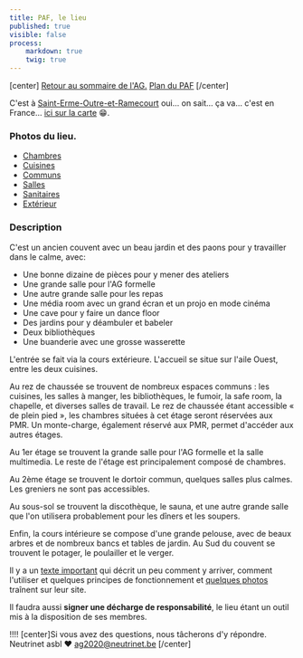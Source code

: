 ```yaml
---
title: PAF, le lieu
published: true
visible: false
process:
    markdown: true
    twig: true
---
```


[center]
[Retour au sommaire de l'AG.](/ag2020?classes=btn,btn-primary) [Plan du PAF](/ag2020/paf/plan?classes=btn,btn-error)
[/center]

C'est à [Saint-Erme-Outre-et-Ramecourt](https://www.saint-erme.fr/) oui… on sait… ça va… c'est en France… [ici sur la carte](https://www.openstreetmap.org/node/4346871489) 😁.

### Photos du lieu.

* [Chambres](./chambres)
* [Cuisines](./cuisines)
* [Communs](./communs)
* [Salles](./salles)
* [Sanitaires](./sanitaires)
* [Extérieur](./dehors)

### Description

C'est un ancien couvent avec un beau jardin et des paons pour y travailler dans le calme, avec:

* Une bonne dizaine de pièces pour y mener des ateliers
* Une grande salle pour l'AG formelle
* Une autre grande salle pour les repas
* Une média room avec un grand écran et un projo en mode cinéma
* Une cave pour y faire un dance floor
* Des jardins pour y déambuler et babeler
* Deux bibliothèques
* Une buanderie avec une grosse wasserette

L'entrée se fait via la cours extérieure. L'accueil se situe sur l'aile Ouest, entre les deux cuisines.

Au rez de chaussée se trouvent de nombreux espaces communs : les cuisines, les salles à manger, les bibliothèques, le fumoir, la safe room, la chapelle, et diverses salles de travail. Le rez de chaussée étant accessible « de plein pied », les chambres situées à cet étage seront réservées aux PMR. Un monte-charge, également réservé aux PMR, permet d'accéder aux autres étages.

Au 1er étage se trouvent la grande salle pour l'AG formelle et la salle multimedia. Le reste de l'étage est principalement composé de chambres.

Au 2ème étage se trouvent le dortoir commun, quelques salles plus calmes. Les greniers ne sont pas accessibles.

Au sous-sol se trouvent la discothèque, le sauna, et une autre grande salle que l'on utilisera probablement pour les dîners et les soupers.

Enfin, la cours intérieure se compose d'une grande pelouse, avec de beaux arbres et de nombreux bancs et tables de jardin. Au Sud du couvent se trouvent le potager, le poulailler et le verger.

Il y a un [texte important](../introduction) qui décrit un peu comment y arriver, comment l'utiliser et quelques principes de fonctionnement et [quelques photos](http://pa-f.net/image) traînent sur leur site. 

Il faudra aussi **signer une décharge de responsabilité**, le lieu étant un outil mis à la disposition de ses membres.


!!!! [center]Si vous avez des questions, nous tâcherons d'y répondre.</br>Neutrinet asbl ♥ <a href="mailto:ag2020@neutrinet.be?subject=[AGFFDN2020] Le lieu et son accessibilité&body=Étant passé par la page décrivant le lieu, j'ai l'une ou l'autre question remarque ou commentaire.%0D%0A%0D%0A%0D%0A">ag2020@neutrinet.be</a> [/center]